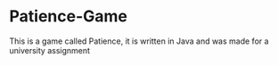 # Patience-Game
This is a game called Patience, it is written in Java and was made for a university assignment 
